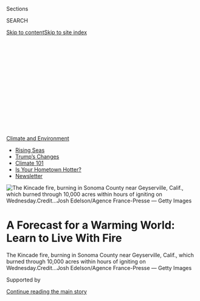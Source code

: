 <div id="app">

<div>

<div>

<div>

<div class="NYTAppHideMasthead css-ikk3s8 e1suatyy0">

<div class="section css-133zg39 e1suatyy2">

<div class="css-eph4ug er09x8g0">

<div class="css-6n7j50">

</div>

<span class="css-1dv1kvn">Sections</span>

<div class="css-10488qs">

<span class="css-1dv1kvn">SEARCH</span>

</div>

[Skip to content](#site-content)[Skip to site
index](#site-index)

</div>

<div class="css-10698na e1huz5gh0">

</div>

</div>

</div>

</div>

<div data-aria-hidden="false">

<div id="site-content" data-role="main">

<div>

<div class="css-1aor85t" style="opacity:0.000000001;z-index:-1;visibility:hidden">

<div class="css-1hqnpie">

<div class="css-epjblv">

<span class="css-17xtcya">[Climate](/section/climate)</span><span class="css-x15j1o">|</span><span class="css-fwqvlz">A
Forecast for a Warming World: Learn to Live With
Fire</span>

</div>

<div class="css-k008qs">

<div class="css-1iwv8en">

<span class="css-18z7m18"></span>

<div>

</div>

</div>

<span class="css-1n6z4y">https://nyti.ms/2BGMPNH</span>

<div class="css-1705lsu">

<div class="css-4xjgmj">

<div class="css-4skfbu" data-role="toolbar" data-aria-label="Social Media Share buttons, Save button, and Comments Panel with current comment count" data-testid="share-tools">

  - 
  - 
  - 
  - 
    
    <div class="css-6n7j50">
    
    </div>

  - 
  - 

</div>

</div>

</div>

</div>

</div>

</div>

<div id="NYT_TOP_BANNER_REGION" class="css-11qgg8s">

<div>

<div id="styln-prism-menu-1591906231550" class="section interactive-content interactive-size-medium css-1du2ztb">

<div class="css-17ih8de interactive-body">

<div id="scroll-container" class="css-1gj85ro">

[<span class="styln-title-wrap"><span class="css-1pje3qr">Climate
and</span><span class="css-1pje3qr">
Environment</span></span>](https://www.nytimes3xbfgragh.onion/section/climate?action=click&pgtype=Article&state=default&region=TOP_BANNER&context=storylines_menu)

  - [Rising
    Seas](https://www.nytimes3xbfgragh.onion/2020/07/30/climate/sea-level-inland-floods.html?action=click&pgtype=Article&state=default&region=TOP_BANNER&context=storylines_menu)
  - [Trump’s
    Changes](https://www.nytimes3xbfgragh.onion/interactive/2020/climate/trump-environment-rollbacks.html?action=click&pgtype=Article&state=default&region=TOP_BANNER&context=storylines_menu)
  - [Climate 101](https://www.nytimes3xbfgragh.onion/interactive/2020/04/19/climate/climate-crash-course-1.html?action=click&pgtype=Article&state=default&region=TOP_BANNER&context=storylines_menu)
  - [Is Your Hometown
    Hotter?](https://www.nytimes3xbfgragh.onion/interactive/2018/08/30/climate/how-much-hotter-is-your-hometown.html?action=click&pgtype=Article&state=default&region=TOP_BANNER&context=storylines_menu)
  - [Newsletter](https://www.nytimes3xbfgragh.onion/newsletters/climate-change?action=click&pgtype=Article&state=default&region=TOP_BANNER&context=storylines_menu)

</div>

</div>

</div>

</div>

</div>

<div id="fullBleedHeaderContent">

<div class="css-9fsmc8">

![<span class="css-16f3y1r e13ogyst0" data-aria-hidden="true">The
Kincade fire, burning in Sonoma County near Geyserville, Calif., which
burned through 10,000 acres within hours of igniting on
Wednesday.</span><span class="css-cnj6d5 e1z0qqy90" itemprop="copyrightHolder"><span class="css-1ly73wi e1tej78p0">Credit...</span><span><span>Josh
Edelson/Agence France-Presse — Getty
Images</span></span></span>](https://static01.graylady3jvrrxbe.onion/images/2019/10/24/climate/24CLI-FIRES1/24CLI-FIRES1-articleLarge.jpg?quality=75&auto=webp&disable=upscale)

</div>

<div class="css-1pumfk">

<div class="css-1vkm6nb ehdk2mb0">

# A Forecast for a Warming World: Learn to Live With Fire

</div>

</div>

<div class="css-nwzfg5 e1gnum310">

<span class="css-1f9pvn2 climate">The Kincade fire, burning in Sonoma
County near Geyserville, Calif., which burned through 10,000 acres
within hours of igniting on
Wednesday.</span><span class="css-cnj6d5 e1z0qqy90" itemprop="copyrightHolder"><span class="css-1ly73wi e1tej78p0">Credit...</span><span><span>Josh
Edelson/Agence France-Presse — Getty Images</span></span></span>

</div>

<div id="sponsor-wrapper" class="css-1hyfx7x">

<div id="sponsor-slug" class="css-19vbshk">

Supported by

</div>

[Continue reading the main
story](#after-sponsor)

<div id="sponsor" class="ad sponsor-wrapper" style="text-align:center;height:100%;display:block">

</div>

<div id="after-sponsor">

</div>

</div>

<div class="css-1wx1auc e1gnum311">

<div class="css-18e8msd">

<div class="css-pdw9fk epjyd6m0">

<div class="css-1txwxcy ey68jwv0" data-aria-hidden="true">

[![Thomas
Fuller](https://static01.graylady3jvrrxbe.onion/images/2018/06/12/multimedia/author-thomas-fuller/author-thomas-fuller-thumbLarge.png
"Thomas Fuller")](https://www.nytimes3xbfgragh.onion/by/thomas-fuller)[![Kendra
Pierre-Louis](https://static01.graylady3jvrrxbe.onion/images/2018/07/16/multimedia/author-kendra-pierre-louis/author-kendra-pierre-louis-thumbLarge.png
"Kendra Pierre-Louis")](https://www.nytimes3xbfgragh.onion/by/kendra-pierre-louis)

</div>

<div class="css-1baulvz">

By [<span class="css-1baulvz" itemprop="name">Thomas
Fuller</span>](https://www.nytimes3xbfgragh.onion/by/thomas-fuller) and
[<span class="css-1baulvz last-byline" itemprop="name">Kendra
Pierre-Louis</span>](https://www.nytimes3xbfgragh.onion/by/kendra-pierre-louis)

</div>

</div>

  - 
    
    <div class="css-ld3wwf e16638kd2">
    
    Published Oct. 24, 2019Updated Oct. 30,
    2019
    
    </div>

  - 
    
    <div class="css-4xjgmj">
    
    <div class="css-pvvomx" data-role="toolbar" data-aria-label="Social Media Share buttons, Save button, and Comments Panel with current comment count" data-testid="share-tools">
    
      - 
      - 
      - 
      - 
        
        <div class="css-6n7j50">
        
        </div>
    
      - 
      - 
    
    </div>
    
    </div>

</div>

</div>

</div>

<div class="section meteredContent css-1r7ky0e" name="articleBody" itemprop="articleBody">

<div class="css-1fanzo5 StoryBodyCompanionColumn">

<div class="css-53u6y8">

SAN FRANCISCO — Facing down 600
[wildfires](https://www.nytimes3xbfgragh.onion/2019/10/28/us/california-fires-getty-kincade-tick-sonoma-county.html)
in the past three days alone, emergency workers rushed to evacuate tens
of thousands of people in Southern
[California](https://www.nytimes3xbfgragh.onion/2019/10/24/us/california-fires-today.html)
on Thursday as a state utility said one of its major transmission lines
broke near the source of the out-of-control
[Kincade](https://www.nytimes3xbfgragh.onion/2019/10/24/us/california-fires-today.html)
blaze in Northern California.

The [Kincade
fire](https://www.nytimes3xbfgragh.onion/2019/10/24/us/california-fires-today.html),
the largest this week, tore through steep canyons in the wine country of
northern Sonoma County, racing across 16,000 acres within hours of
igniting. Wind gusts pushed the fire through forests like blow torches,
leaving firefighters with little opportunity to stop or slow down the
walls of flames tromping across wild lands and across highways
overnight.

And north of Los Angeles, 50,000 people were evacuated as strong winds
swept
[fires](https://www.nytimes3xbfgragh.onion/2019/10/24/us/california-fires-today.html)
into the canyons of Santa Clarita, threatening many homes.

</div>

</div>

<div>

</div>

<div class="css-1fanzo5 StoryBodyCompanionColumn">

<div class="css-53u6y8">

Aerial footage of the Kincade fire showed homes engulfed in flames
propelled by high winds that could become even stronger in the coming
days. But beyond the destruction, which appeared limited on Thursday to
several dozen buildings, hundreds of thousands of people were affected,
both by the fires and a deliberate blackout meant to prevent them.
Schools and businesses closed and thousands of people evacuated their
homes.

</div>

</div>

<div class="css-1fanzo5 StoryBodyCompanionColumn">

<div class="css-53u6y8">

All this is happening after three straight years of record-breaking
fires that researchers say are likely to continue in a warming world and
which raise an important question: How to live in an ecosystem that is
primed to burn?

</div>

</div>

<div>

</div>

<div class="css-1fanzo5 StoryBodyCompanionColumn">

<div class="css-53u6y8">

“I think the perception is that we’re supposed to control them. But in a
lot of cases we cannot,” said John Abatzoglou, an associate professor at
the University of Idaho. “And that may allow us to think a little bit
differently about how we live with fire. We call it wildfire for reason
— it’s not domesticated fire.”

According to the [National Climate
Assessmen](https://www.nytimes3xbfgragh.onion/2018/11/23/climate/us-climate-report.html?module=inline)t,
the government report that summarizes present and future effects of a
warming climate on the United States, fire is a growing problem. Climate
change will lead to more wildfires nationwide as hotter temperatures dry
out plants, making them easier to ignite.

</div>

</div>

<div class="css-1fanzo5 StoryBodyCompanionColumn">

<div class="css-53u6y8">

The total area burned in a single year by wildfires in the United States
has only exceeded 13,900 square miles — an area larger than the country
of Belgium — four times since the middle of last century. All four times
have happened this decade, [according to the National Oceanic and
Atmospheric Administration and
NASA](https://www.esrl.noaa.gov/csd/projects/firex-aq/whitepaper.pdf).

<div id="NYT_MAIN_CONTENT_1_REGION" class="css-9tf9ac">

<div>

<div id="styln-prism-guide-1593610178459" class="section interactive-content interactive-size-medium css-1ftcdic">

<div class="css-17ih8de interactive-body">

<div id="prism-freeform-block-37356" class="css-19mumt8" data-role="complementary" data-storyline="Climate and Environment" data-truncated="false" tabindex="0">

<div class="css-a8d9oz">

<div>

[](https://www.nytimes3xbfgragh.onion/section/climate?action=click&pgtype=Article&state=default&region=MAIN_CONTENT_1&context=storylines_keepup)

### Climate and Environment ›

#### Keep Up on the Latest Climate News

Updated July 30, 2020

Here’s what you need to know about the latest climate change news this
week:

  -   - [Floods
        in](https://www.nytimes3xbfgragh.onion/2020/07/30/climate/bangladesh-floods.html?action=click&pgtype=Article&state=default&region=MAIN_CONTENT_1&context=storylines_keepup)[Bangladesh](https://www.nytimes3xbfgragh.onion/2020/07/30/climate/bangladesh-floods.html?action=click&pgtype=Article&state=default&region=MAIN_CONTENT_1&context=storylines_keepup)
        are punishing the people least responsible for climate change.
      - As climate change raises sea levels, [storm surges and high
        tides](https://www.nytimes3xbfgragh.onion/2020/07/30/climate/sea-level-inland-floods.html?action=click&pgtype=Article&state=default&region=MAIN_CONTENT_1&context=storylines_keepup)
        are likely to push farther inland.
      - The E.P.A. inspector general plans to investigate whether a
        rollback of fuel efficiency standards [violated government
        rules](https://www.nytimes3xbfgragh.onion/2020/07/27/climate/trump-fuel-efficiency-rule.html?action=click&pgtype=Article&state=default&region=MAIN_CONTENT_1&context=storylines_keepup).

<div id="styln-survey-component-37356" class="styln-survey-component">

</div>

</div>

</div>

</div>

</div>

</div>

</div>

</div>

“There is anger in the community,” said Michael Gossman, the deputy
county administrator of Sonoma County’s office of recovery and
resilience, in an interview this year. In 2017 his California county was
devastated by the Sonoma Complex fires, which killed 24 and burned more
than 170 square miles. Gov. Gavin Newsom said the conditions this week
were analogous to those of 2017.

Many residents in Northern California faced a twin threat on Thursday:
fires, but also the deliberate power outages meant to mitigate the
blazes. Both the Kincade fire and a small fire that ignited Thursday
morning, the Spring fire, occurred in or near areas where the state
utility, Pacific Gas and Electric, had turned off the power.

The fires “brought out some longer standing institutional issues around
equity,” Mr. Gossman said. Critics say electricity cutoffs
disproportionately harm low-income people who cannot afford solar and
battery backup systems or gas-based generators, as well as sick and
disabled people who rely on electricity to run life-saving medical
equipment.

</div>

</div>

<div class="css-79elbk" data-testid="photoviewer-wrapper">

<div class="css-z3e15g" data-testid="photoviewer-wrapper-hidden">

</div>

<div class="css-1a48zt4 ehw59r15" data-testid="photoviewer-children">

![<span class="css-16f3y1r e13ogyst0" data-aria-hidden="true">A
firefighter spraying water on a burning home in Sonoma County on
Thursday.</span><span class="css-cnj6d5 e1z0qqy90" itemprop="copyrightHolder"><span class="css-1ly73wi e1tej78p0">Credit...</span><span>Noah
Berger/Associated
Press</span></span>](https://static01.graylady3jvrrxbe.onion/images/2019/10/24/climate/24CLI-FIRES2/merlin_163246050_ee8f9d3f-7476-42a4-adca-337f20bf6e09-articleLarge.jpg?quality=75&auto=webp&disable=upscale)

</div>

</div>

<div class="css-79elbk" data-testid="photoviewer-wrapper">

<div class="css-z3e15g" data-testid="photoviewer-wrapper-hidden">

</div>

<div class="css-1a48zt4 ehw59r15" data-testid="photoviewer-children">

<div class="css-1xdhyk6 erfvjey0">

<span class="css-1ly73wi e1tej78p0">Image</span>

<div class="css-zjzyr8">

<div data-testid="lazyimage-container" style="height:257.77777777777777px">

</div>

</div>

</div>

<span class="css-16f3y1r e13ogyst0" data-aria-hidden="true">Setting the
perimeter of a prescribed burn area on Brawley Mountain in northern
Georgia earlier this
year.</span><span class="css-cnj6d5 e1z0qqy90" itemprop="copyrightHolder"><span class="css-1ly73wi e1tej78p0">Credit...</span><span>Dustin
Chambers for The New York Times</span></span>

</div>

</div>

<div class="css-1fanzo5 StoryBodyCompanionColumn">

<div class="css-53u6y8">

Although winds in California were forecast to subside later on Thursday,
officials warned that the extreme winds and dry conditions that create
high risk for fires could return on Sunday. This is why government
agencies are preparing themselves to deal with fires that are
increasingly seen as inevitable.

</div>

</div>

<div class="css-1fanzo5 StoryBodyCompanionColumn">

<div class="css-53u6y8">

Prescribed burns, or planned fires, like one set last spring on Brawley
Mountain in Georgia in Southern Appalachia roughly 100 miles north of
Atlanta, are often seen as part of the solution.

The idea that fire could itself be used to help fight fire and restore
ecosystems first gained institutional acceptance in the South. In 1958 a
policy change was made to allow for the first prescribed burn in a
national park, at Everglades National Park in Florida.

For some time, the practice remained anomalous outside of the South. But
within the south, according to Nathan Klaus, a senior wildlife biologist
with the Georgia Department of Natural Resources, even private
landowners would occasionally set smaller, controlled fires on their
property.

Before the era of fire suppression, north Georgia around Brawley
Mountain used to burn roughly every three to five years, according to
Dr. Klaus. Those blazes allowed species that could withstand some fire,
like the longleaf pine, to proliferate and flourish, shaping local
ecosystems.

Some of those fires were caused by natural events like lightning; others
were caused by human activity. The Forest Service notes that Native
Americans used prescribed burns to help with food production. These
smaller fires act as a kind of incendiary rake, clearing out grasses,
shrubs and other plant matter before they can overgrow to become fuel
for bigger, more extreme
fires.

</div>

</div>

<div style="max-width:100%;margin:0 auto">

<div class="css-17dprlf" data-id="100000006787642" data-slug="fire-suppression" style="max-width:300px">

</div>

</div>

<div class="css-1fanzo5 StoryBodyCompanionColumn">

<div class="css-53u6y8">

Dave Martin, who oversees fire and aviation management in the Forest
Service’s southern region, said that a prescribed burn costs about $30
to $35 an acre — versus spending about $1,000 dollars an acre for
putting out a fire. “The cost of suppressing a fire is more than a
prescribed burn,” he said.

</div>

</div>

<div class="css-1fanzo5 StoryBodyCompanionColumn">

<div class="css-53u6y8">

It was a combination of forest overgrowth and drought conditions that
helped fuel Tennessee’s [Great Smoky Mountains
Fires](https://www.nytimes3xbfgragh.onion/2016/11/29/us/gatlinburg-tennessee-wildfire.html?searchResultPosition=4)
in 2016, which killed at least 14 people. Several fires burned across
eight southeastern states that year, the same year Kansas experienced
the largest wildfire in its history to date. That blaze, the Anderson
Creek prairie fire, which also affected Oklahoma, blackened some 625
square miles.

The 2016 wildfires also allowed researchers to compare fire intensity
between areas that had undergone a prescribed burn and those that had
not. The fires in areas that had undergone prescribed were less intense.
“It went from a 20- to 30-foot breaking front,” said Dr. Klaus in
reference to the height of the leading edge of the blaze on wild lands
that had not burned, “to two to three feet.”

Reintroducing fire to the land is more complex than lighting a match.
You cannot burn where people live, for example. But nationwide, housing
near wild lands [is the fastest growing land-use type in the United
States](https://www.nytimes3xbfgragh.onion/2018/11/15/climate/california-fires-wildland-urban-interface.html).
More people are moving into areas that are more likely to burn, and in
some cases they may oppose prescribed burning.

“Part of doing this work means educating local communities,” said Mike
Brod, the fire and natural resources staff officer of the
Chattahoochee-Oconee National
Forests.

</div>

</div>

<div class="css-79elbk" data-testid="photoviewer-wrapper">

<div class="css-z3e15g" data-testid="photoviewer-wrapper-hidden">

</div>

<div class="css-1a48zt4 ehw59r15" data-testid="photoviewer-children">

<div class="css-1xdhyk6 erfvjey0">

<span class="css-1ly73wi e1tej78p0">Image</span>

<div class="css-zjzyr8">

<div data-testid="lazyimage-container" style="height:257.77777777777777px">

</div>

</div>

</div>

<span class="css-16f3y1r e13ogyst0" data-aria-hidden="true">Monitoring
the prescribed burn on Brawley Mountain earlier this
year. </span><span class="css-cnj6d5 e1z0qqy90" itemprop="copyrightHolder"><span class="css-1ly73wi e1tej78p0">Credit...</span><span>Dustin
Chambers for The New York
Times</span></span>

</div>

</div>

<div class="css-79elbk" data-testid="photoviewer-wrapper">

<div class="css-z3e15g" data-testid="photoviewer-wrapper-hidden">

</div>

<div class="css-1a48zt4 ehw59r15" data-testid="photoviewer-children">

<div class="css-1xdhyk6 erfvjey0">

<span class="css-1ly73wi e1tej78p0">Image</span>

<div class="css-zjzyr8">

<div data-testid="lazyimage-container" style="height:257.77777777777777px">

</div>

</div>

</div>

<span class="css-16f3y1r e13ogyst0" data-aria-hidden="true">The Kincade
Fire ravaging a vineyard in Geyserville,
Calif.</span><span class="css-cnj6d5 e1z0qqy90" itemprop="copyrightHolder"><span class="css-1ly73wi e1tej78p0">Credit...</span><span>Justin
Sullivan/Getty Images</span></span>

</div>

</div>

<div class="css-1fanzo5 StoryBodyCompanionColumn">

<div class="css-53u6y8">

And there are limits to prescribed burning. If conditions are too wet, a
fire won’t ignite, but if it’s too dry, the fire is hard to contain.
Like Goldilocks, for wild land managers the conditions have to be just
right. This includes not just the wind’s speed, which can affect the
spread of a fire, but also its direction.

</div>

</div>

<div class="css-1fanzo5 StoryBodyCompanionColumn">

<div class="css-53u6y8">

And once the burn starts, its smoke can travel great distances. Smoke
from last year’s California’s wildfires not only threw a haze over much
of the state, but transformed sunsets as far away as Washington, D.C. On
Thursday, NOAA warned residents of the Bay Area that “shifting winds
tomorrow will likely cause the smoke to be directly over much of the
region,” as a result of the Kincade fire.

So during planned burns great pains have to be taken to make sure that
the smoke is directed away from population centers. “If the smoke isn’t
doing what we want it to do, we’ll shut it down,” said Nick Peters, the
acting district fire management officer for the Chattooga River ranger
district in the Chattahoochee-Oconee National Forests.

The particulates in wildfire smoke are similar to the kind of pollution
that gets released from burning gasoline or coal. Called PM 2.5, the
tiny particles are associated with negative health effects. Out west,
the rise of giant wildfires has worsened air pollution enough to erode
some of the [air-quality gains from the Clean Air
Act](https://www.pnas.org/content/115/31/7901).

</div>

</div>

<div class="css-79elbk" data-testid="photoviewer-wrapper">

<div class="css-z3e15g" data-testid="photoviewer-wrapper-hidden">

</div>

<div class="css-1a48zt4 ehw59r15" data-testid="photoviewer-children">

<div class="css-1xdhyk6 erfvjey0">

<span class="css-1ly73wi e1tej78p0">Image</span>

<div class="css-zjzyr8">

<div data-testid="lazyimage-container" style="height:257.77777777777777px">

</div>

</div>

</div>

<span class="css-16f3y1r e13ogyst0" data-aria-hidden="true">A map of the
Chattahoochee National Forest in Georgia. Rangers take pains to ensure
smoke from prescribed burns is directed away from population
centers.</span><span class="css-cnj6d5 e1z0qqy90" itemprop="copyrightHolder"><span class="css-1ly73wi e1tej78p0">Credit...</span><span>Dustin
Chambers for The New York
Times</span></span>

</div>

</div>

<div class="css-79elbk" data-testid="photoviewer-wrapper">

<div class="css-z3e15g" data-testid="photoviewer-wrapper-hidden">

</div>

<div class="css-1a48zt4 ehw59r15" data-testid="photoviewer-children">

<div class="css-1xdhyk6 erfvjey0">

<span class="css-1ly73wi e1tej78p0">Image</span>

<div class="css-zjzyr8">

<div data-testid="lazyimage-container" style="height:257.77777777777777px">

</div>

</div>

</div>

<span class="css-16f3y1r e13ogyst0" data-aria-hidden="true">Firefighters
lighting a fire ahead of the Kincade fire as a containment measure on
Thursday.</span><span class="css-cnj6d5 e1z0qqy90" itemprop="copyrightHolder"><span class="css-1ly73wi e1tej78p0">Credit...</span><span>Justin
Sullivan/Getty Images</span></span>

</div>

</div>

<div class="css-1fanzo5 StoryBodyCompanionColumn">

<div class="css-53u6y8">

Earlier this year NOAA and NASA launched a
[mission](https://esrl.noaa.gov/csd/projects/firex-aq/) to learn more
about wildfire smoke. The program flew planes into western wildfires and
Midwestern agricultural fires throughout the summer and into the fall.

A lot of wildfire and climate research is divided into two camps:
observational modelers (who run large computer simulations) and
researchers (who gather observational data using sophisticated monitors)
said Rajan Chakrabarty, an assistant professor at the Washington
University in St. Louis. The goal of the mission was to bridge that gap.

</div>

</div>

<div class="css-1fanzo5 StoryBodyCompanionColumn">

<div class="css-53u6y8">

But flying into a fire is not for the weak bellied. As the plane flies
through a blaze, the cabin fills with the smell of smoke evocative of a
barbecue or a campfire. And sampling a fire plume often involves the
kind of rollicking, stomach churning turbulence that commercial flights
go out of their way to avoid.

By taking samples during an active fire, scientists hope to understand
what’s in the smoke, and how the chemical makeup changes over time.

“This air is getting blown downwind, so it’s going to impact areas
outside of just where the fire was burning,” said Hannah Halliday, a
researcher at NASA Langley, who also participated in the mission. “And
we have models for how emissions change, but we want to make sure that
we have that chemistry right, and the physics right.”

The hope is that, over the long term, the smoke models will be as
sophisticated as weather models, and can let people know well in advance
when they’ll need to prepare for smoke, even if they are relatively far
from the site of a
fire.

</div>

</div>

<div class="css-79elbk" data-testid="photoviewer-wrapper">

<div class="css-z3e15g" data-testid="photoviewer-wrapper-hidden">

</div>

<div class="css-1a48zt4 ehw59r15" data-testid="photoviewer-children">

<div class="css-1xdhyk6 erfvjey0">

<span class="css-1ly73wi e1tej78p0">Image</span>

<div class="css-zjzyr8">

<div data-testid="lazyimage-container" style="height:257.77777777777777px">

</div>

</div>

</div>

<span class="css-16f3y1r e13ogyst0" data-aria-hidden="true">New growth
sprouting three months after a prescribed burn in Tallulah Gorge State
Park in northeastern
Georgia.</span><span class="css-cnj6d5 e1z0qqy90" itemprop="copyrightHolder"><span class="css-1ly73wi e1tej78p0">Credit...</span><span>Dustin
Chambers for The New York Times</span></span>

</div>

</div>

<div class="css-1fanzo5 StoryBodyCompanionColumn">

<div class="css-53u6y8">

For more news on climate and the environment, [follow @NYTClimate on
Twitter](https://twitter.com/nytclimate).

Thomas Fuller reported from San Francisco. Kendra Pierre-Louis reported
from Brawley Mountain, Ga., and Idaho.

</div>

</div>

<div>

</div>

</div>

<div>

</div>

<div>

</div>

<div>

</div>

<div>

<div id="bottom-wrapper" class="css-1ede5it">

<div id="bottom-slug" class="css-l9onyx">

Advertisement

</div>

[Continue reading the main
story](#after-bottom)

<div id="bottom" class="ad bottom-wrapper" style="text-align:center;height:100%;display:block;min-height:90px">

</div>

<div id="after-bottom">

</div>

</div>

</div>

</div>

</div>

## Site Index

<div>

</div>

## Site Information Navigation

  - [© <span>2020</span> <span>The New York Times
    Company</span>](https://help.nytimes3xbfgragh.onion/hc/en-us/articles/115014792127-Copyright-notice)

<!-- end list -->

  - [NYTCo](https://www.nytco.com/)
  - [Contact
    Us](https://help.nytimes3xbfgragh.onion/hc/en-us/articles/115015385887-Contact-Us)
  - [Work with us](https://www.nytco.com/careers/)
  - [Advertise](https://nytmediakit.com/)
  - [T Brand Studio](http://www.tbrandstudio.com/)
  - [Your Ad
    Choices](https://www.nytimes3xbfgragh.onion/privacy/cookie-policy#how-do-i-manage-trackers)
  - [Privacy](https://www.nytimes3xbfgragh.onion/privacy)
  - [Terms of
    Service](https://help.nytimes3xbfgragh.onion/hc/en-us/articles/115014893428-Terms-of-service)
  - [Terms of
    Sale](https://help.nytimes3xbfgragh.onion/hc/en-us/articles/115014893968-Terms-of-sale)
  - [Site
    Map](https://spiderbites.nytimes3xbfgragh.onion)
  - [Help](https://help.nytimes3xbfgragh.onion/hc/en-us)
  - [Subscriptions](https://www.nytimes3xbfgragh.onion/subscription?campaignId=37WXW)

</div>

</div>

</div>

</div>
